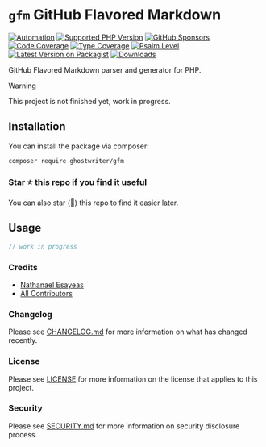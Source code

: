 # `gfm` GitHub Flavored Markdown

[![Automation](https://github.com/ghostwriter/gfm/actions/workflows/automation.yml/badge.svg)](https://github.com/ghostwriter/gfm/actions/workflows/automation.yml)
[![Supported PHP Version](https://badgen.net/packagist/php/ghostwriter/gfm?color=8892bf)](https://www.php.net/supported-versions)
[![GitHub Sponsors](https://img.shields.io/github/sponsors/ghostwriter?label=Sponsor+@ghostwriter/gfm&logo=GitHub+Sponsors)](https://github.com/sponsors/ghostwriter)
[![Code Coverage](https://codecov.io/gh/ghostwriter/gfm/branch/main/graph/badge.svg)](https://codecov.io/gh/ghostwriter/gfm)
[![Type Coverage](https://shepherd.dev/github/ghostwriter/gfm/coverage.svg)](https://shepherd.dev/github/ghostwriter/gfm)
[![Psalm Level](https://shepherd.dev/github/ghostwriter/gfm/level.svg)](https://psalm.dev/docs/running_psalm/error_levels)
[![Latest Version on Packagist](https://badgen.net/packagist/v/ghostwriter/gfm)](https://packagist.org/packages/ghostwriter/gfm)
[![Downloads](https://badgen.net/packagist/dt/ghostwriter/gfm?color=blue)](https://packagist.org/packages/ghostwriter/gfm)

GitHub Flavored Markdown parser and generator for PHP.

> [!WARNING]
>
> This project is not finished yet, work in progress.

## Installation

You can install the package via composer:

``` bash
composer require ghostwriter/gfm
```

### Star ⭐️ this repo if you find it useful

You can also star (🌟) this repo to find it easier later.

## Usage

```php
// work in progress
```

### Credits

- [Nathanael Esayeas](https://github.com/ghostwriter)
- [All Contributors](https://github.com/ghostwriter/gfm/contributors)

### Changelog

Please see [CHANGELOG.md](./CHANGELOG.md) for more information on what has changed recently.

### License

Please see [LICENSE](./LICENSE) for more information on the license that applies to this project.

### Security

Please see [SECURITY.md](./SECURITY.md) for more information on security disclosure process.
